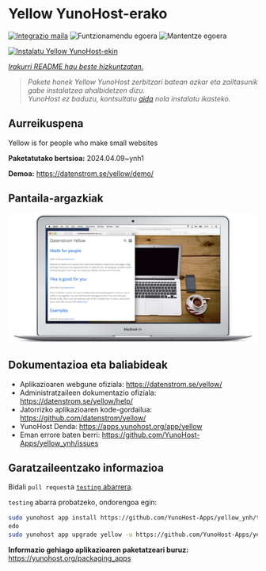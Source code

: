 <!--
Ohart ongi: README hau automatikoki sortu da <https://github.com/YunoHost/apps/tree/master/tools/readme_generator>ri esker
EZ editatu eskuz.
-->

# Yellow YunoHost-erako

[![Integrazio maila](https://dash.yunohost.org/integration/yellow.svg)](https://dash.yunohost.org/appci/app/yellow) ![Funtzionamendu egoera](https://ci-apps.yunohost.org/ci/badges/yellow.status.svg) ![Mantentze egoera](https://ci-apps.yunohost.org/ci/badges/yellow.maintain.svg)

[![Instalatu Yellow YunoHost-ekin](https://install-app.yunohost.org/install-with-yunohost.svg)](https://install-app.yunohost.org/?app=yellow)

*[Irakurri README hau beste hizkuntzatan.](./ALL_README.md)*

> *Pakete honek Yellow YunoHost zerbitzari batean azkar eta zailtasunik gabe instalatzea ahalbidetzen dizu.*  
> *YunoHost ez baduzu, kontsultatu [gida](https://yunohost.org/install) nola instalatu ikasteko.*

## Aurreikuspena

Yellow is for people who make small websites

**Paketatutako bertsioa:** 2024.04.09~ynh1

**Demoa:** <https://datenstrom.se/yellow/demo/>

## Pantaila-argazkiak

![Yellow(r)en pantaila-argazkia](./doc/screenshots/datenstrom-yellow-en.png)

## Dokumentazioa eta baliabideak

- Aplikazioaren webgune ofiziala: <https://datenstrom.se/yellow/>
- Administratzaileen dokumentazio ofiziala: <https://datenstrom.se/yellow/help/>
- Jatorrizko aplikazioaren kode-gordailua: <https://github.com/datenstrom/yellow/>
- YunoHost Denda: <https://apps.yunohost.org/app/yellow>
- Eman errore baten berri: <https://github.com/YunoHost-Apps/yellow_ynh/issues>

## Garatzaileentzako informazioa

Bidali `pull request`a [`testing` abarrera](https://github.com/YunoHost-Apps/yellow_ynh/tree/testing).

`testing` abarra probatzeko, ondorengoa egin:

```bash
sudo yunohost app install https://github.com/YunoHost-Apps/yellow_ynh/tree/testing --debug
edo
sudo yunohost app upgrade yellow -u https://github.com/YunoHost-Apps/yellow_ynh/tree/testing --debug
```

**Informazio gehiago aplikazioaren paketatzeari buruz:** <https://yunohost.org/packaging_apps>
